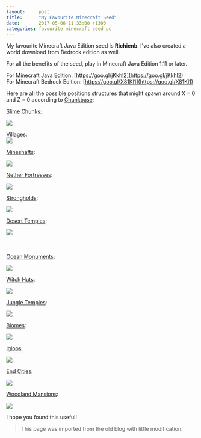 ```yaml
---
layout:     post
title:      "My Favourite Minecraft Seed"
date:       2017-05-06 11:33:00 +1300
categories: favourite minecraft seed pc
---
```


My favourite Minecraft Java Edition seed is **Richienb**. I've also created a world download from Bedrock edition as well.

For all the benefits of the seed, play in Minecraft Java Edition 1.11 or later.

For Minecraft Java Edition: [https://goo.gl/jKkhl2](https://goo.gl/jKkhl2)  
For Minecraft Bedrock Edition: [https://goo.gl/X81Kl1](https://goo.gl/X81Kl1)  

Here are all the possible positions structures that might spawn around X = 0 and Z = 0 according to [Chunkbase](http://chunkbase.com/apps):  

[Slime Chunks](http://chunkbase.com/apps/slime-finder#Richienb):  

[![](https://2.bp.blogspot.com/-lnMl6Ta3H7M/WQzwaoAXJFI/AAAAAAAAFZg/Ue0V2m0Ic9EQwvcEHddH_p0-Ug3m53JsACLcB/s640/slime_Richienb.png)](https://2.bp.blogspot.com/-lnMl6Ta3H7M/WQzwaoAXJFI/AAAAAAAAFZg/Ue0V2m0Ic9EQwvcEHddH_p0-Ug3m53JsACLcB/s1600/slime_Richienb.png)

[Villages](http://chunkbase.com/apps/village-finder#Richienb):  
[![](https://4.bp.blogspot.com/-Go8KsvDnYzE/WQzw9iDm5_I/AAAAAAAAFZo/4PlhYr3qkZgx0JaRfkNKmcI2I6FmT9Q9QCLcB/s640/villages_Richienb.png)](https://4.bp.blogspot.com/-Go8KsvDnYzE/WQzw9iDm5_I/AAAAAAAAFZo/4PlhYr3qkZgx0JaRfkNKmcI2I6FmT9Q9QCLcB/s1600/villages_Richienb.png)  

[Mineshafts](http://chunkbase.com/apps/mineshaft-finder):  

[![](https://1.bp.blogspot.com/-2BFFzmDz0CI/WQ0D6JSmMvI/AAAAAAAAFbs/-4CTZs5OUZEGYMPmphS_ovByid5AAhW2ACLcB/s640/shaft_Richienb.png)](https://1.bp.blogspot.com/-2BFFzmDz0CI/WQ0D6JSmMvI/AAAAAAAAFbs/-4CTZs5OUZEGYMPmphS_ovByid5AAhW2ACLcB/s1600/shaft_Richienb.png)

[Nether Fortresses](http://chunkbase.com/apps/nether-fortress-finder#Richienb):  

[![](https://3.bp.blogspot.com/-iNMWBHnb8nM/WQz0BL2Gl9I/AAAAAAAAFaA/ESo32uX1ZIwstRgbo6WDlS7xCnnLzfWDACEw/s640/netherfortress_Richienb.png)](https://3.bp.blogspot.com/-iNMWBHnb8nM/WQz0BL2Gl9I/AAAAAAAAFaA/ESo32uX1ZIwstRgbo6WDlS7xCnnLzfWDACEw/s1600/netherfortress_Richienb.png)

[Strongholds](http://chunkbase.com/apps/stronghold-finder#Richienb):  

[![](https://1.bp.blogspot.com/-JU1Wosr2FWo/WQz1tshQ0qI/AAAAAAAAFaI/7SSkdSYOfKUbA554hPhpEAp3p2017O1DQCLcB/s640/strongholds_Richienb.png)](https://1.bp.blogspot.com/-JU1Wosr2FWo/WQz1tshQ0qI/AAAAAAAAFaI/7SSkdSYOfKUbA554hPhpEAp3p2017O1DQCLcB/s1600/strongholds_Richienb.png)

[Desert Temples](http://chunkbase.com/apps/desert-temple-finder#Richienb):  

[![](https://4.bp.blogspot.com/-EH9B4uScC18/WQz2MXd8NOI/AAAAAAAAFaM/ua3aheBbU1cH0eBNq2CFBLgqzPOJHMxGACLcB/s640/deserttemples_Richienb.png)](https://4.bp.blogspot.com/-EH9B4uScC18/WQz2MXd8NOI/AAAAAAAAFaM/ua3aheBbU1cH0eBNq2CFBLgqzPOJHMxGACLcB/s1600/deserttemples_Richienb.png)

[  
](http://chunkbase.com/apps/ocean-monument-finder#Richienb)[  
](http://chunkbase.com/apps/ocean-monument-finder#Richienb)[Ocean Monuments](http://chunkbase.com/apps/ocean-monument-finder#Richienb):  

[![](https://4.bp.blogspot.com/-_XptmAcKv1E/WQz3EuYF8sI/AAAAAAAAFaY/qVUk0F1_lB4rADEm-cvzKInQW69G3r9vQCLcB/s640/oceantemples_Richienb.png)](https://4.bp.blogspot.com/-_XptmAcKv1E/WQz3EuYF8sI/AAAAAAAAFaY/qVUk0F1_lB4rADEm-cvzKInQW69G3r9vQCLcB/s1600/oceantemples_Richienb.png)

[Witch Huts](http://chunkbase.com/apps/witch-hut-finder#Richienb):

[![](https://2.bp.blogspot.com/-SAl3hLEqw4Q/WQz5NVqXNdI/AAAAAAAAFak/eUMBkVa9ZnMHTr-1Y3GFLpV_1Nmev8dDACLcB/s640/witchhuts_Richienb.png)](https://2.bp.blogspot.com/-SAl3hLEqw4Q/WQz5NVqXNdI/AAAAAAAAFak/eUMBkVa9ZnMHTr-1Y3GFLpV_1Nmev8dDACLcB/s1600/witchhuts_Richienb.png)

[Jungle Temples](http://chunkbase.com/apps/jungle-temple-finder#Richienb):

[![](https://3.bp.blogspot.com/-M9EcCoHPV-E/WQz50EMWO_I/AAAAAAAAFas/3rYP8NWzAIYG_kWVwHepqzPS40hUnz4-gCLcB/s640/jungletemples_Richienb.png)](https://3.bp.blogspot.com/-M9EcCoHPV-E/WQz50EMWO_I/AAAAAAAAFas/3rYP8NWzAIYG_kWVwHepqzPS40hUnz4-gCLcB/s1600/jungletemples_Richienb.png)

[Biomes](http://chunkbase.com/apps/biome-finder#Richienb):

[![](https://2.bp.blogspot.com/-KnFzFIvVrfw/WQz6q-xvbRI/AAAAAAAAFa4/p4WSOtBZKx4JO6ol2RU5wpcvr9sZ35ujwCLcB/s640/biomes_Richienb.png)](https://2.bp.blogspot.com/-KnFzFIvVrfw/WQz6q-xvbRI/AAAAAAAAFa4/p4WSOtBZKx4JO6ol2RU5wpcvr9sZ35ujwCLcB/s1600/biomes_Richienb.png)

[Igloos](http://chunkbase.com/apps/igloo-finder#Richienb):

[![](https://4.bp.blogspot.com/-DTtqE8STdMQ/WQz78LrebGI/AAAAAAAAFbE/EJLcF2PwAUwkoItCxXDe_gB70kvun2plgCLcB/s640/igloos_Richienb.png)](https://4.bp.blogspot.com/-DTtqE8STdMQ/WQz78LrebGI/AAAAAAAAFbE/EJLcF2PwAUwkoItCxXDe_gB70kvun2plgCLcB/s1600/igloos_Richienb.png)

[End Cities](http://chunkbase.com/apps/endcity-finder#Richienb):

[![](https://2.bp.blogspot.com/-S2AzXH3G3n4/WQz8LwHb_dI/AAAAAAAAFbI/0P_ggYFie-wtCqvh8IqvGchulKS_hcDeACLcB/s640/endcity_Richienb.png)](https://2.bp.blogspot.com/-S2AzXH3G3n4/WQz8LwHb_dI/AAAAAAAAFbI/0P_ggYFie-wtCqvh8IqvGchulKS_hcDeACLcB/s1600/endcity_Richienb.png)

[Woodland Mansions](http://chunkbase.com/apps/mansion-finder#Richienb):

[![](https://2.bp.blogspot.com/-L2hcVuoIet8/WQz9E6wnMQI/AAAAAAAAFbU/boEr8roeopsDtqoEUvt5aQ4x_sRaatKqwCLcB/s640/mansions_Richienb.png)](https://2.bp.blogspot.com/-L2hcVuoIet8/WQz9E6wnMQI/AAAAAAAAFbU/boEr8roeopsDtqoEUvt5aQ4x_sRaatKqwCLcB/s1600/mansions_Richienb.png)

I hope you found this useful!

> This page was imported from the old blog with little modification.
